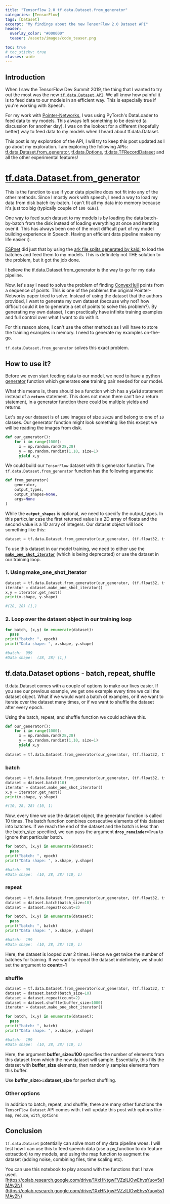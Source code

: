 ```yaml
---
title: "Tensorflow 2.0 tf.data.Dataset.from_generator"
categories: [TensorFlow]
tags: [Dataset]
excerpt: "My findings about the new TensorFlow 2.0 Dataset API"
header:
  overlay_color: "#000000"
  teaser: /assets/images/code_teaser.png

toc: true
# toc_sticky: true
classes: wide
---
```


<script type="text/javascript" async
  src="https://cdnjs.cloudflare.com/ajax/libs/mathjax/2.7.5/MathJax.js?config=TeX-MML-AM_CHTML">
</script>

## Introduction

When I saw the TensorFlow Dev Summit 2019, the thing that I wanted to try out the most was the new [`tf.data.Dataset API`](https://www.tensorflow.org/api_docs/python/tf/data/Dataset). We all know how painful it is to feed data to our models in an efficient way. This is especially true if you're working with Speech.

For my work with [Pointer-Networks](https://arxiv.org/abs/1506.03134), I was using PyTorch's DataLoader to feed data to my models. This always left something to be desired (a discussion for another day). I was on the lookout for a different (hopefully better) way to feed data to my models when I heard about tf.data.Dataset.

This post is my exploration of the API, I will try to keep this post updated as I go about my exploration.
I am exploring the following APIs: [tf.data.Dataset.from_generator](https://www.tensorflow.org/versions/r2.0/api_docs/python/tf/data/Dataset#from_generator), [tf.data.Options](https://www.tensorflow.org/versions/r2.0/api_docs/python/tf/data/Options), [tf.data.TFRecordDataset](https://www.tensorflow.org/versions/r2.0/api_docs/python/tf/data/TFRecordDataset) and all the other experimental features!


# [tf.data.Dataset.from_generator](https://www.tensorflow.org/versions/r2.0/api_docs/python/tf/data/Dataset#from_generator) 

This is the function to use if your data pipeline does not fit into any of the other methods.
Since I mostly work with speech, I need a way to load my data from disk batch-by-batch. I can't fit all my data into memory because it's just too big (typically couple of `100 GiBs`).

One way to feed such dataset to my models is by loading the data batch-by-batch from the disk instead of loading everything at once and iterating over it. This has always been one of the most difficult part of my model building experience in Speech. Having an efficient data pipeline makes my life easier :).

[ESPnet](https://github.com/espnet/espnet) did just that by using the [ark file splits generated by kaldi](http://kaldi-asr.org/doc/io.html) to load the batches and feed them to my models. This is definitely not THE solution to the problem, but it got the job done.

I believe the tf.data.Dataset.from_generator is the way to go for my data pipeline.

Now, let's say I need to solve the problem of finding [ConvexHull](https://en.wikipedia.org/wiki/Convex_hull) points from a sequence of points. This is one of the problems the original Pointer-Networks paper tried to solve. Instead of using the dataset that the authors provided, I want to generate my own dataset (because why not? how difficult could it be to generate a set of points to solve this problem?). By generating my own dataset, I can practically have infinite training examples and full control over what I want to do with it.

For this reason alone, I can't use the other methods as I will have to store the training examples in memory. I need to generate my examples on-the-go.

`tf.data.Dataset.from_generator` solves this exact problem.

## How to use it?

Before we even start feeding data to our model, we need to have a python [generator](https://www.programiz.com/python-programming/generator) function which generates **one** training pair needed for our model.

What this means is, there should be a function which has a **`yield`** statement instead of a **`return`** statement. This does not mean there can't be a return statement, in a generator function there could be multiple yields and returns.

Let's say our dataset is of `1000` images of size `28x28` and belong to one of `10` classes. Our generator function might look something like this except we will be reading the images from disk.


```python
def our_generator():
    for i in range(1000):
      x = np.random.rand(28,28)
      y = np.random.randint(1,10, size=1)
      yield x,y
```

We could build our `TensorFlow` dataset with this generator function.
The `tf.data.Dataset.from_generator` function has the following arguments:

```python
def from_generator(
    generator,
    output_types,
    output_shapes=None,
    args=None
)
```

While the **`output_shapes`** is optional, we need to specify the output_types. In this particular case the first returned value is a 2D array of floats and the second value is a 1D array of integers. Our dataset object will look something like this:

```python
dataset = tf.data.Dataset.from_generator(our_generator, (tf.float32, tf.int16))
```

To use this dataset in our model training, we need to either use the [**`make_one_shot_iterator`**](https://www.tensorflow.org/api_docs/python/tf/data/make_one_shot_iterator) (which is being deprecated) or use the dataset in our training loop.

### 1. Using make_one_shot_iterator

```python
dataset = tf.data.Dataset.from_generator(our_generator, (tf.float32, tf.int16))
iterator = dataset.make_one_shot_iterator()
x,y = iterator.get_next()
print(x.shape, y.shape)

#(28, 28) (1,)
```

### 2. Loop over the dataset object in our training loop

```python
for batch, (x,y) in enumerate(dataset):
  pass
print("batch: ", epoch)
print("Data shape: ", x.shape, y.shape)

#batch:  999
#Data shape:  (28, 28) (1,)
```

## tf.data.Dataset options - batch, repeat, shuffle

tf.data.Dataset comes with a couple of options to make our lives easier. If you see our previous example, we get one example every time we call the dataset object. What if we would want a batch of examples, or if we want to iterate over the dataset many times, or if we want to shuffle the dataset after every epoch.

Using the batch, repeat, and shuffle function we could achieve this.

```python
def our_generator():
    for i in range(1000):
      x = np.random.rand(28,28)
      y = np.random.randint(1,10, size=1)
      yield x,y
    
dataset = tf.data.Dataset.from_generator(our_generator, (tf.float32, tf.int16))
```
### batch

```python
dataset = tf.data.Dataset.from_generator(our_generator, (tf.float32, tf.int16))
dataset = dataset.batch(10)
iterator = dataset.make_one_shot_iterator()
x,y = iterator.get_next()
print(x.shape, y.shape)

#(10, 28, 28) (10, 1)
```

Now, every time we use the dataset object, the generator function is called 10 times. The batch function combines consecutive elements of this dataset into batches.
If we reach the end of the dataset and the batch is less than the batch_size specified, we can pass the argument **`drop_remainder=True`** to ignore that particular batch.


```python
for batch, (x,y) in enumerate(dataset):
  pass
print("batch: ", epoch)
print("Data shape: ", x.shape, y.shape)

#batch:  99
#Data shape:  (10, 28, 28) (10, 1)
```

### repeat


```python
dataset = tf.data.Dataset.from_generator(our_generator, (tf.float32, tf.int16))
dataset = dataset.batch(batch_size=10)
dataset = dataset.repeat(count=2)

for batch, (x,y) in enumerate(dataset):
  pass
print("batch: ", batch)
print("Data shape: ", x.shape, y.shape)

#batch:  199
#Data shape:  (10, 28, 28) (10, 1)
```
Here, the dataset is looped over 2 times. Hence we get twice the number of batches for training. If we want to repeat the dataset indefinitely, we should set the argument to **count=-1**

### shuffle

```python
dataset = tf.data.Dataset.from_generator(our_generator, (tf.float32, tf.int16))
dataset = dataset.batch(batch_size=10)
dataset = dataset.repeat(count=2)
dataset = dataset.shuffle(buffer_size=1000)
iterator = dataset.make_one_shot_iterator()

for batch, (x,y) in enumerate(dataset):
  pass
print("batch: ", batch)
print("Data shape: ", x.shape, y.shape)

#batch:  199
#Data shape:  (10, 28, 28) (10, 1)
```

Here, the argument **buffer_size=100** specifies the number of elements from this dataset from which the new dataset will sample. Essentially, this fills the dataset with **buffer_size** elements, then randomly samples elements from this buffer.

Use **buffer_size>=dataset_size** for perfect shuffling.

### Other options

In addition to batch, repeat, and shuffle, there are many other functions the `TensorFlow Dataset` API comes with. I will update this post with options like - `map`, `reduce`, `with_options`


## Conclusion

`tf.data.Dataset` potentially can solve most of my data pipeline woes. I will test how I can use this to feed speech data (use a py_function to do feature extraction) to my models, and using the map function to augment the dataset (adding noise, combining files, time scaling etc).

You can use this notebook to play around with the functions that I have used.
[https://colab.research.google.com/drive/1XxHNtgwFVZzILlOwEhvsYuov5s1MAy2N](https://colab.research.google.com/drive/1XxHNtgwFVZzILlOwEhvsYuov5s1MAy2N)